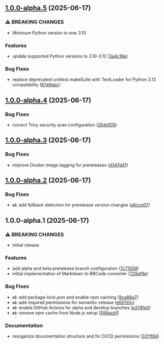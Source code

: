 ## [1.0.0-alpha.5](https://github.com/michaelsstuff/md_to_bbcode/compare/v1.0.0-alpha.4...v1.0.0-alpha.5) (2025-06-17)


### ⚠ BREAKING CHANGES

* Minimum Python version is now 3.10

### Features

* update supported Python versions to 3.10-3.13 ([3a4c16e](https://github.com/michaelsstuff/md_to_bbcode/commit/3a4c16ee1d003ff0c44951291811242eb5d07473))


### Bug Fixes

* replace deprecated unittest.makeSuite with TestLoader for Python 3.13 compatibility ([87e9ebc](https://github.com/michaelsstuff/md_to_bbcode/commit/87e9ebc3218567dbc3bb3039beafb8486e298154))

## [1.0.0-alpha.4](https://github.com/michaelsstuff/md_to_bbcode/compare/v1.0.0-alpha.3...v1.0.0-alpha.4) (2025-06-17)


### Bug Fixes

* correct Trivy security scan configuration ([264d105](https://github.com/michaelsstuff/md_to_bbcode/commit/264d1051efbb12e3257cdf78e55e1efb83470ebc))

## [1.0.0-alpha.3](https://github.com/michaelsstuff/md_to_bbcode/compare/v1.0.0-alpha.2...v1.0.0-alpha.3) (2025-06-17)


### Bug Fixes

* improve Docker image tagging for prereleases ([d347d41](https://github.com/michaelsstuff/md_to_bbcode/commit/d347d41e3d0870acffe65474ac2f8d983f96b358))

## [1.0.0-alpha.2](https://github.com/michaelsstuff/md_to_bbcode/compare/v1.0.0-alpha.1...v1.0.0-alpha.2) (2025-06-17)


### Bug Fixes

* **ci:** add fallback detection for prerelease version changes ([a6cce07](https://github.com/michaelsstuff/md_to_bbcode/commit/a6cce0769e1ee07141e6d91fa61d3189c6ea9459))

## 1.0.0-alpha.1 (2025-06-17)


### ⚠ BREAKING CHANGES

* Initial release

### Features

* add alpha and beta prerelease branch configuration ([7c71059](https://github.com/michaelsstuff/md_to_bbcode/commit/7c7105996acc044a82d5f8beb5c990568466b8f4))
* initial implementation of Markdown to BBCode converter ([729af9e](https://github.com/michaelsstuff/md_to_bbcode/commit/729af9ee1ce55d387327ee6c90f9a28698ccb6f5))


### Bug Fixes

* **ci:** add package-lock.json and enable npm caching ([9ca88a7](https://github.com/michaelsstuff/md_to_bbcode/commit/9ca88a71e419c44ee4d30fc61a0cc9e44f532f96))
* **ci:** add required permissions for semantic-release ([e607e1c](https://github.com/michaelsstuff/md_to_bbcode/commit/e607e1c55246cb0439bb4f7bf007c792ef097179))
* **ci:** enable GitHub Actions for alpha and develop branches ([e378fe0](https://github.com/michaelsstuff/md_to_bbcode/commit/e378fe09dd118bc9ef8462daea54f3f38d275b71))
* **ci:** remove npm cache from Node.js setup ([598acb1](https://github.com/michaelsstuff/md_to_bbcode/commit/598acb153a6b7424632fd2f15423d5872b5a45c5))


### Documentation

* reorganize documentation structure and fix CI/CD permissions ([32f1f84](https://github.com/michaelsstuff/md_to_bbcode/commit/32f1f8498c0aba6d5d7e5578cb429d27f16bedc9))
